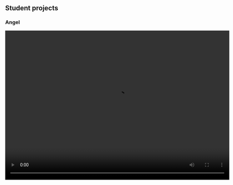 ## Student projects

### Angel

<video width="720" height="480" controls>
  <source src="Angel Final.mp4" type="video/mp4">
  Your browser does not support the video tag.
</video>




